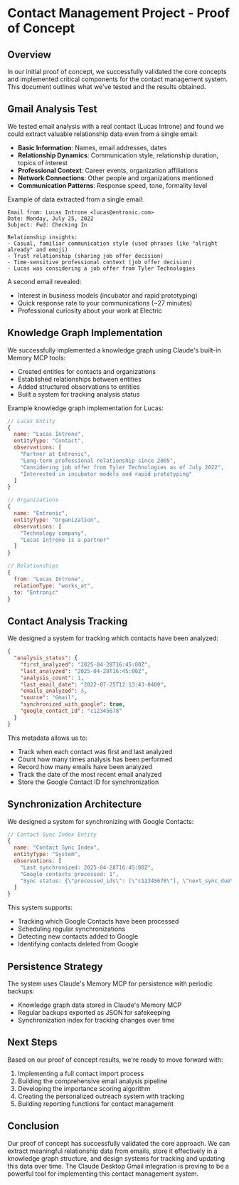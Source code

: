 # Contact Management Project - Proof of Concept

## Overview
In our initial proof of concept, we successfully validated the core concepts and implemented critical components for the contact management system. This document outlines what we've tested and the results obtained.

## Gmail Analysis Test

We tested email analysis with a real contact (Lucas Introne) and found we could extract valuable relationship data even from a single email:

- **Basic Information**: Names, email addresses, dates
- **Relationship Dynamics**: Communication style, relationship duration, topics of interest
- **Professional Context**: Career events, organization affiliations
- **Network Connections**: Other people and organizations mentioned
- **Communication Patterns**: Response speed, tone, formality level

Example of data extracted from a single email:

```
Email from: Lucas Introne <lucas@entronic.com>
Date: Monday, July 25, 2022
Subject: Fwd: Checking In

Relationship insights:
- Casual, familiar communication style (used phrases like "alright already" and emoji)
- Trust relationship (sharing job offer decision)
- Time-sensitive professional context (job offer decision)
- Lucas was considering a job offer from Tyler Technologies
```

A second email revealed:
- Interest in business models (incubator and rapid prototyping)
- Quick response rate to your communications (~27 minutes)
- Professional curiosity about your work at Electric

## Knowledge Graph Implementation

We successfully implemented a knowledge graph using Claude's built-in Memory MCP tools:

- Created entities for contacts and organizations
- Established relationships between entities
- Added structured observations to entities
- Built a system for tracking analysis status

Example knowledge graph implementation for Lucas:

```javascript
// Lucas Entity
{
  name: "Lucas Introne",
  entityType: "Contact",
  observations: [
    "Partner at Entronic",
    "Long-term professional relationship since 2005",
    "Considering job offer from Tyler Technologies as of July 2022",
    "Interested in incubator models and rapid prototyping"
  ]
}

// Organizations
{
  name: "Entronic",
  entityType: "Organization",
  observations: [
    "Technology company",
    "Lucas Introne is a partner"
  ]
}

// Relationships
{
  from: "Lucas Introne",
  relationType: "works_at",
  to: "Entronic"
}
```

## Contact Analysis Tracking

We designed a system for tracking which contacts have been analyzed:

```json
{
  "analysis_status": {
    "first_analyzed": "2025-04-28T16:45:00Z",
    "last_analyzed": "2025-04-28T16:45:00Z",
    "analysis_count": 1,
    "last_email_date": "2022-07-25T12:13:43-0400",
    "emails_analyzed": 3,
    "source": "Gmail",
    "synchronized_with_google": true,
    "google_contact_id": "c12345678"
  }
}
```

This metadata allows us to:
- Track when each contact was first and last analyzed
- Count how many times analysis has been performed
- Record how many emails have been analyzed
- Track the date of the most recent email analyzed
- Store the Google Contact ID for synchronization

## Synchronization Architecture

We designed a system for synchronizing with Google Contacts:

```javascript
// Contact Sync Index Entity
{
  name: "Contact Sync Index",
  entityType: "System",
  observations: [
    "Last synchronized: 2025-04-28T16:45:00Z",
    "Google contacts processed: 1",
    "Sync status: {\"processed_ids\": [\"c12345678\"], \"next_sync_due\": \"2025-05-05T16:45:00Z\"}"
  ]
}
```

This system supports:
- Tracking which Google Contacts have been processed
- Scheduling regular synchronizations
- Detecting new contacts added to Google
- Identifying contacts deleted from Google

## Persistence Strategy

The system uses Claude's Memory MCP for persistence with periodic backups:
- Knowledge graph data stored in Claude's Memory MCP
- Regular backups exported as JSON for safekeeping
- Synchronization index for tracking changes over time

## Next Steps

Based on our proof of concept results, we're ready to move forward with:

1. Implementing a full contact import process
2. Building the comprehensive email analysis pipeline
3. Developing the importance scoring algorithm
4. Creating the personalized outreach system with tracking
5. Building reporting functions for contact management

## Conclusion

Our proof of concept has successfully validated the core approach. We can extract meaningful relationship data from emails, store it effectively in a knowledge graph structure, and design systems for tracking and updating this data over time. The Claude Desktop Gmail integration is proving to be a powerful tool for implementing this contact management system.
